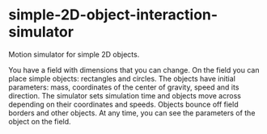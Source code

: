 # simple-2D-object-interaction-simulator
Motion simulator for simple 2D objects.

You have a field with dimensions that you can change.
On the field you can place simple objects: rectangles and circles.
The objects have initial parameters: mass, coordinates of the center of gravity, speed and its direction.
The simulator sets simulation time and objects move across depending on their coordinates and speeds.
Objects bounce off field borders and other objects.
At any time, you can see the parameters of the object on the field.
